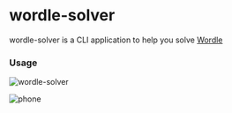# wordle-solver

wordle-solver is a CLI application to help you solve
[Wordle](https://www.nytimes.com/games/wordle/index.html)

### Usage

![wordle-solver](https://user-images.githubusercontent.com/411294/166999417-41e2aa05-8dea-4b54-8350-27ad49bda868.png)

![phone](https://user-images.githubusercontent.com/411294/167002539-8cb18b22-ac4f-4f35-81f8-cf5bd45bbd00.jpg)
